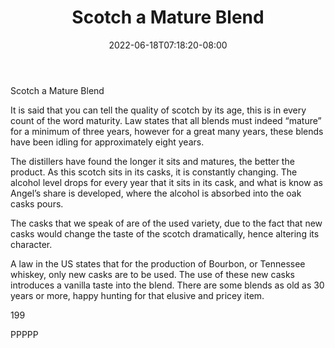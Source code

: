 ﻿---
title: "Scotch a Mature Blend"
date: 2022-06-18T07:18:20-08:00
description: "Scotch Tips for Web Success"
featured_image: "/images/Scotch.jpg"
tags: ["Scotch"]
---

Scotch a Mature Blend

It is said that you can tell the quality of scotch by its age, this is in every count of the word maturity. Law states that all blends must indeed “mature” for a minimum of three years, however for a great many years, these blends have been idling for approximately eight years.

The distillers have found the longer it sits and matures, the better the product. As this scotch sits in its casks, it is constantly changing. The alcohol level drops for every year that it sits in its cask, and what is know as Angel’s share is developed, where the alcohol is absorbed into the oak casks pours.

The casks that we speak of are of the used variety, due to the fact that new casks would change the taste of the scotch dramatically, hence altering its character.

A law in the US states that for the production of Bourbon, or Tennessee whiskey, only new casks are to be used. The use of these new casks introduces a vanilla taste into the blend.  There are some blends as old as 30 years or more, happy hunting for that elusive and pricey item.

199

PPPPP

